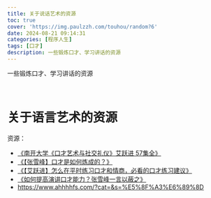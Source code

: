 ```yaml
---
title: 关于说话艺术的资源
toc: true
cover: 'https://img.paulzzh.com/touhou/random?6'
date: 2024-08-21 09:14:31
categories: [程序人生]
tags: [口才]
description: 一些锻炼口才、学习讲话的资源
---
```


一些锻炼口才、学习讲话的资源

<br/>

<!--more-->

# **关于语言艺术的资源**

资源：

-   [《南开大学《口才艺术与社交礼仪》艾跃进 57集全》](https://www.bilibili.com/video/BV1Wg4y1N7qW/)
-   [《【张雪峰】口才是如何炼成的？》](https://www.bilibili.com/video/BV1Ys411e7tZ/)
-   [《【艾跃进】怎么在平时练习口才和情商，必看的口才练习建议》](https://www.bilibili.com/video/BV1kb4y1X7b7/)
-   [《如何提高演讲口才能力？张雪峰一言以蔽之》](https://www.bilibili.com/video/BV1qw4m1e7CC/)
-   https://www.ahhhhfs.com/?cat=&s=%E5%8F%A3%E6%89%8D




<br/>
